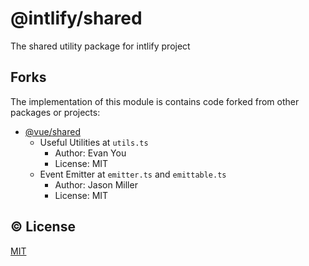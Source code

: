 # @intlify/shared

The shared utility package for intlify project

## Forks
The implementation of this module is contains code forked from other packages or projects:

- [@vue/shared](https://github.com/vuejs/vue-next/tree/master/packages/shared)
  - Useful Utilities at `utils.ts`
    - Author: Evan You
    - License: MIT
  - Event Emitter at `emitter.ts` and `emittable.ts`
    - Author: Jason Miller
    - License: MIT

## :copyright: License

[MIT](http://opensource.org/licenses/MIT)
